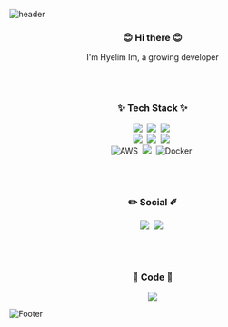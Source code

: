 ![header](https://capsule-render.vercel.app/api?type=wave&color=timeAuto&height=300&section=header&text=Imhyelim&fontSize=90&animation=fadeIn&fontAlignY=38)

<h3 align="center">😊 Hi there 😊</h3>
<p align="center">
  I'm Hyelim Im, a growing developer
</p>
</br>
</br>

<h3 align="center">✨ Tech Stack ✨</h3>
<p align="center">  
  <img src="https://img.shields.io/badge/Javascript-ffb13b?style=flat-square&logo=javascript&logoColor=white"/></a>&nbsp 
  <img src="https://img.shields.io/badge/typescript-23007A?&style=flat-square&logo=typescript&logoColor=white"/></a>&nbsp 
  <img src="https://img.shields.io/badge/c%23-239120?style=flat-square&logo=c-sharp&logoColor=white"/></a>&nbsp

  
  <br>
  <img src="https://img.shields.io/badge/React-232023?style=flat-square&logo=react&logoColor=%2361DAFB"/></a>&nbsp 
  <img src="https://img.shields.io/badge/Node.js-339933?style=flat-square&logo=Node.js&logoColor=white"/></a>&nbsp
  <img src="https://img.shields.io/badge/styled components-db7093?style=flat-square&logo=styled-components&logoColor=white"/></a>&nbsp
  
  <br>
  <img alt="AWS" src="https://img.shields.io/badge/AWS-232f3e?&style=flat-square&logo=amazon-aws&logoColor=white"/></a>&nbsp
  <img src="https://img.shields.io/badge/Mysql-4479a1?style=flat-square&logo=MySql&logoColor=white"/></a>&nbsp
  <img alt="Docker" src="https://img.shields.io/badge/docker-%230db7ed.svg?&style=flat-square&logo=docker&logoColor=white"/></a>&nbsp
</p>

</br>
</br>
<h3 align="center">✏️ Social ✐</h3>
<p align="center">  
  <a href="https://study-ihl.tistory.com/" target="_blank"><img src="https://img.shields.io/badge/TechBlog-ffb13b?style=flat-square&logo=javascript&logoColor=white"/></a>&nbsp 
  <a href="mailto:imhyelim1091@gmail.com?Subject=Hello%20again" target="_top"><img src="https://img.shields.io/badge/Gmail-ea4335?&style=flat-square&logo=Gmail&logoColor=white"/></a>&nbsp 

</p>

</br>
</br>
<h3 align="center">🎨 Code 🎨</h3>
<p align="center">
<img src="https://github-readme-stats.vercel.app/api/top-langs/?username=ImHyeLim1209&layout=compact&theme=dracula" />
</p>


![Footer](https://capsule-render.vercel.app/api?type=wave&color=timeAuto&height=150&section=footer&rotate=-30)

<!--
**ImHyeLim1209/ImHyeLim1209** is a ✨ _special_ ✨ repository because its `README.md` (this file) appears on your GitHub profile.

Here are some ideas to get you started:

- 🔭 I’m currently working on ...
- 🌱 I’m currently learning ...
- 👯 I’m looking to collaborate on ...
- 🤔 I’m looking for help with ...
- 💬 Ask me about ...
- 📫 How to reach me: ...
- 😄 Pronouns: ...
- ⚡ Fun fact: ...
- <img src="https://github-readme-stats.vercel.app/api?username=ImHyeLim1209&show_icons=true&theme=radical&layout=compact&hide=stars" />
-->
